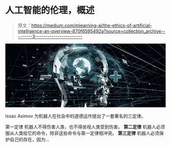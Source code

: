 # 人工智能的伦理，概述

> 原文：<https://medium.com/mlearning-ai/the-ethics-of-artificial-intelligence-an-overview-870f6595492a?source=collection_archive---------3----------------------->

![](img/7861b2e90909162944fc483d9a292b35.png)

Issac Asimov 为机器人在社会中的道德运作提出了一套著名的三定律。

第一定律
机器人不得伤害人类，也不得坐视人类受到伤害。
**第二定律**
机器人必须服从人类给它的命令，除非这些命令与第一定律相冲突。
**第三定律**
机器人必须保护自己的存在，因为…